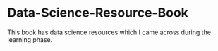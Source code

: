 # Data-Science-Resource-Book
This book has data science resources which I came across during the learning phase. 
